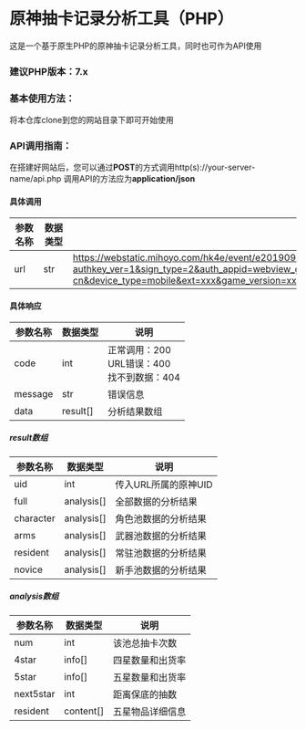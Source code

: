 # 原神抽卡记录分析工具（PHP）
这是一个基于原生PHP的原神抽卡记录分析工具，同时也可作为API使用
### 建议PHP版本：7.x
### 基本使用方法：
将本仓库clone到您的网站目录下即可开始使用
### API调用指南：
在搭建好网站后，您可以通过**POST**的方式调用http(s)://your-server-name/api.php
调用API的方法应为**application/json**
#### 具体调用
| 参数名称 | 数据类型 | 示例 |
| ------ | ------ | ------ |
| url&emsp; | str&emsp; | https://webstatic.mihoyo.com/hk4e/event/e20190909gacha/index.html?authkey_ver=1&sign_type=2&auth_appid=webview_gacha&init_type=301&gacha_id=xxx&lang=zh-cn&device_type=mobile&ext=xxx&game_version=xxx&plat_type=xxx&authkey=xxx&game_biz=hk4e_cn#/log |
#### 具体响应
| 参数名称 | 数据类型 | 说明 |
| ------ | ------ | ------ |
| code | int | 正常调用：200<br>URL错误：400<br>找不到数据：404 |
| message | str | 错误信息 |
| data | result[] | 分析结果数组 |
##### result数组
| 参数名称 | 数据类型 | 说明 |
| ------ | ------ | ------ |
| uid | int | 传入URL所属的原神UID |
| full | analysis[] | 全部数据的分析结果 |
| character | analysis[] | 角色池数据的分析结果 |
| arms | analysis[] | 武器池数据的分析结果 |
| resident | analysis[] | 常驻池数据的分析结果 |
| novice | analysis[] | 新手池数据的分析结果 |
##### analysis数组
| 参数名称 | 数据类型 | 说明 |
| ------ | ------ | ------ |
| num | int | 该池总抽卡次数 |
| 4star | info[] | 四星数量和出货率 |
| 5star | info[] | 五星数量和出货率 |
| next5star | int | 距离保底的抽数 |
| resident | content[] | 五星物品详细信息 |
